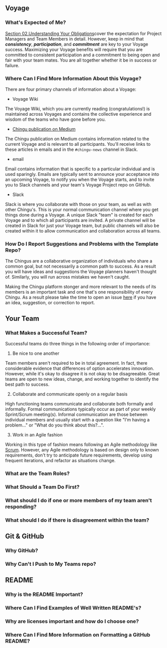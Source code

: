 ## Voyage

### What's Expected of Me?

[Section 02.Understanding Your Obligations](https://github.com/Chingu-cohorts/voyage-wiki/wiki/Section-02.-Understanding-Your-Obligations)cover the expectation for Project Managers and Team Members in detail. However, keep in mind that **_consistency_**, **_participation_**, and **_commitment_** are key to your Voyage success. Maximizing your Voyage benefits will require that you are committed to consistent participation and a commitment  to being open and fair with your team mates. You are all together whether it be in success or failure.

### Where Can I Find More Information About this Voyage?

There are four primary channels of information about a Voyage:

- Voyage Wiki

The Voyage Wiki, which you are currently reading (congratulations!) is maintained across Voyages and contains the collective experience and wisdom of the teams who have gone before you. 

- [Chingu publication on Medium](https://medium.com/chingu)

The Chingu publication on Medium contains information related to the current Voyage and is relevant to all participants. You'll receive links to these articles in emails and in the `#chingu-news` channel in Slack.

- email

Email contains information that is specific to a particular individual and is used sparingly. Emails are typically sent to announce your acceptance into an upcoming Voyage, to notify you when the Voyage starts, and to invite you to Slack channels and your team's Voyage Project repo on GitHub.

- Slack

Slack is where you collaborate with those on your team, as well as with other Chingu's. This is your normal communication channel where you get things done during a Voyage. A unique Slack "team" is created for each Voyage and to which all participants are invited. A private channel will be created in Slack for just your Voyage team, but public channels will also be created within it to allow communication and collaboration across all teams.

### How Do I Report Suggestions and Problems with the Template Repo?

The Chingus are a collaborative organization of individuals who share a 
common goal, but not necessarily a common path to success. As a result you
will have ideas and suggestions the Voyage planners haven't thought of.
Similarly, you will run across mistakes we haven't caught.

Making the Chingu platform stonger and more relevant to the needs of its
members is an important task and one that's one responsibility of every
Chingu. As a result please take the time to open an issue [here](https://github.com/jdmedlock/voyage-repo-template/issues) if you have an idea,
suggestion, or correction to report.

## Your Team

### What Makes a Successful Team?

Successful teams do three things in the following order of importance:

1. Be nice to one another

Team members aren't required to be in total agreement. In fact, there considerable evidence that differences of option accelerates innovation. However, while it's okay to disagree it is not okay to be disagreeable. Great teams are open to new ideas, change, and working together to identify the best path to success.

2. Collaborate and communicate openly on a regular basis

High functioning teams communicate and collaborate both formally and informally. Formal communications typically occur as part of your weekly Sprint/Scrum meeting(s). Informal communication are those between individual members and usually start with a question like "I'm having a problem..." or "What do you think about this?...".

3. Work in an Agile fashion

Working in this type of fashion means following an Agile methodology like [Scrum](https://medium.com/chingu/a-short-introduction-to-the-scrum-methodology-7a23431b9f17). However, any Agile methodology is based on design only to known requirements, don't try to anticipate future requirements, develop using frequent iterations, and refactor as situations change.

### What are the Team Roles?

### What Should a Team Do First?

### What should I do if one or more members of my team aren't responding?

### What should I do if there is disagreement within the team?

## Git & GitHub

### Why GitHub?

### Why Can't I Push to My Teams repo?

## README

### Why is the README Important?

### Where Can I Find Examples of Well Written README's?

### Why are licenses important and how do I choose one?

### Where Can I Find More Information on Formatting a GitHub README?


